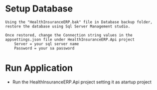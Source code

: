 # Setup Database
```
Using the "HealthInsuranceERP.bak" file in Database backup folder, restore the database using Sql Server Management studio.

Once restored, change the Connection string values in the appsettings.json file under HealthInsuranceERP.Api project
    Server = your sql server name
    Password = your sa password
```

# Run Application

* Run the HealthInsuranceERP.Api project setting it as atartup project

